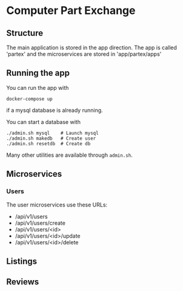 # Computer Part Exchange

## Structure
The main application is stored in the app direction.
The app is called 'partex' and the microservices are stored in 'app/partex/apps'

## Running the app
You can run the app with
```
docker-compose up
```
if a mysql database is already running.

You can start a database with
```
./admin.sh mysql    # Launch mysql
./admin.sh makedb   # Create user
./admin.sh resetdb  # Create db
```

Many other utilities are available through `admin.sh`.

## Microservices
### Users
The user microservices use these URLs:
* /api/v1/users
* /api/v1/users/create
* /api/v1/users/\<id\>
* /api/v1/users/\<id\>/update
* /api/v1/users/\<id\>/delete

## Listings
## Reviews
